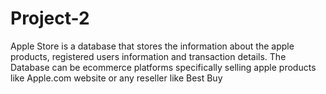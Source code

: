 # Project-2
Apple Store is a database that stores the information about the apple products, registered users information and transaction details. The Database can be ecommerce platforms specifically selling apple products like Apple.com website or any reseller like Best Buy
